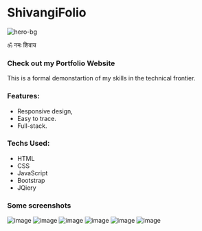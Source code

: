 # ShivangiFolio

![hero-bg](https://user-images.githubusercontent.com/130690689/232274814-59eca986-278e-44b0-8cec-2baa2638ef9f.gif)

ॐ नमः शिवाय 


### Check out my Portfolio Website
This is a formal demonstartion of my skills in the technical frontier.

### Features:
- Responsive design,
- Easy to trace.
- Full-stack.


### Techs Used:
- HTML
- CSS
- JavaScript
- Bootstrap
- JQiery


### Some screenshots
![image](https://user-images.githubusercontent.com/130690689/232274793-a52e1271-3e5a-4d0e-acef-31d80ab90b37.png)
![image](https://user-images.githubusercontent.com/130690689/232274889-653d1480-2aca-4d99-834c-5ca46f24e41e.png)
![image](https://user-images.githubusercontent.com/130690689/232274930-caeb1e1a-953b-4810-9cfa-b096831d16f1.png)
![image](https://user-images.githubusercontent.com/130690689/232275005-c1abad8b-3b61-477e-a87b-9a372a6de7e5.png)
![image](https://user-images.githubusercontent.com/130690689/232275051-b401cda7-72c0-48b5-8256-6201f00cbd01.png)
![image](https://user-images.githubusercontent.com/130690689/232275077-7cb07c13-c6b6-4188-8255-e12f798b4f2d.png)
